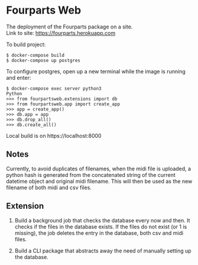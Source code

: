 # Fourparts Web #
The deployment of the Fourparts package on a site. \
Link to site: https://fourparts.herokuapp.com

To build project:
```console
$ docker-compose build
$ docker-compose up postgres
```

To configure postgres, open up a new terminal while the image is running and enter:
```
$ docker-compose exec server python3
Python
>>> from fourpartsweb.extensions import db
>>> from fourpartsweb.app import create_app
>>> app = create_app()
>>> db.app = app
>>> db.drop_all()
>>> db.create_all()
```

Local build is on https://localhost:8000

## Notes ##
Currently, to avoid duplicates of filenames, when the midi file is uploaded, 
a python hash is generated from the concatenated string of the current datetime object
and original midi filename. This will then be used as the new filename of both midi and csv files.

## Extension ##
1. Build a background job that checks the database every now and then.
It checks if the files in the database exists.
If the files do not exist (or 1 is missing), the job deletes the
entry in the database, both csv and midi files.

2. Build a CLI package that abstracts away the need of manually setting up the database.